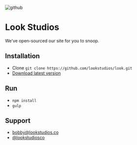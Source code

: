 ![github](https://cloud.githubusercontent.com/assets/3231370/25316061/f4e4ea0c-282d-11e7-981c-2d2cc4c83334.png)

# Look Studios
We've open-sourced our site for you to snoop.

## Installation
- Clone `git clone https://github.com/lookstudios/look.git`
- [Download latest version](https://github.com/lookstudios/look/archive/master.zip)

## Run
- `npm install`
- `gulp`

## Support
- [bobby@lookstudios.co](mailto:bobby@lookstudios.co)
- [@lookstudiosco](http://twitter.com/lookstudiosco)
